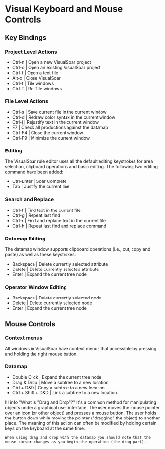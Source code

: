 # Visual Keyboard and Mouse Controls

## Key Bindings

### Project Level Actions

*   Ctrl-n | Open a new VisualSoar project
*   Ctrl-o | Open an existing VisualSoar project
*   Ctrl-f | Open a text file
*   Alt-x | Close VisualSoar
*   Ctrl-t | Tile windows
*   Ctrl-T | Re-Tile windows

### File Level Actions

*   Ctrl-s | Save current file in the current window
*   Ctrl-d | Redraw color syntax in the current window
*   Ctrl-j | Rejustify text in the current window
*   F7 | Check all productions against the datamap
*   Ctrl-F4 | Close the current window
*   Ctrl-F9 | Minimize the current window

### Editing

The VisualSoar rule editor uses all the default editing keystrokes
for area selection, clipboard operations and basic editing. The
following two editing command have been added:

*   Ctrl-Enter | Soar Complete
*   Tab | Justify the current line

### Search and Replace

*   Ctrl-f | Find text in the current file
*   Ctrl-g | Repeat last find
*   Ctrl-r | Find and replace text in the current file
*   Ctrl-h | Repeat last find and replace command

### Datamap Editing

The datamap window supports clipboard operations (i.e., cut, copy
and paste) as well as these keystrokes:

*   Backspace | Delete currently selected attribute
*   Delete | Delete currently selected attribute
*   Enter | Expand the current tree node

### Operator Window Editing

*   Backspace | Delete currently selected node
*   Delete | Delete currently selected node
*   Enter | Expand the current tree node

## Mouse Controls

### Context menus

All windows in VisualSoar have context menus that
accessible by pressing and holding the right mouse
button.

### Datamap

*   Double Click | Expand the current tree node
*   Drag & Drop | Move a subtree to a new location
*   Ctrl + D&D | Copy a subtree to a new location
*   Ctrl + Shift + D&D | Link a subtree to a new location

!!! info "What is "Drag and Drop"?"
    It's a common method for manipulating objects under a graphical user
    interface. The user moves the mouse pointer over an icon (or other
    object) and presses a mouse button. The user holds the button down
    while moving the pointer ("dragging" the object) to another place.
    The meaning of this action can often be modified by holding certain
    keys on the keyboard at the same time.

    When using drag and drop with the datamap you should note that the
    mouse cursor changes as you begin the operation (the drag part).
